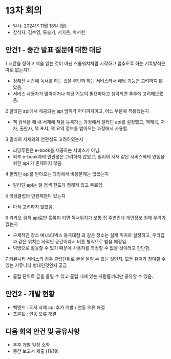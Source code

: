 # 13차 회의
- 일시: 2024년 11월 18일 (월)
- 참석자: 김수영, 류슬기, 서가은, 박서현

## 안건1  - 중간 발표 질문에 대한 대답
1 시간을 정하고 책을 읽는 것이 아닌 스톱워치처럼 시작하고 멈추도록 하는 기록방식은 따로 없는지?
- 정해진 시간에 독서를 하는 것을 루틴화 하는 서비스라서 해당 기능은 고려하지 않았음.
- 서비스 사용자가 많아지거나 해당 기능이 필요하다고 생각되면 추후에 고려해보겠음.

2 알라딘 api에서 제공되는 api 범위가 어디까지이고, 어느 부분에 적용했는지
- 책 검색을 해 내 서재에 책을 등록하는 과정에서 알라딘 api를 설정했고, 책제목, 저자, 출판사, 책 표지, 책 요약 정보를 받아오는 과정에서 사용함.

3 밀리의 서재와의 연관성도 고려하였는지
- 리딩루틴은 e-book을 제공하는 서비스가 아님.
- 외부 e-book과의 연관성은 고려하지 않았고, 밀리의 서재 같은 서비스와의 연동을 위한 api 가 존재하지 않음.

4 알라딘 api를 받아오는 과정에서 비용문제는 없었는지
- 알라딘 api는 일 검색 한도가 정해져 있고 무료임.

5 리딩클럽의 인원제한이 있는지
- 아직 고려하지 않았음.

6 카카오 검색 api로만 등록이 되면 독서위치가 보통 집 주변인데 개인정보 침해 우려가 없는지
- 구체적인 장소 예)스타벅스 동국대점 과 같은 장소는 실제 위치로 설정하고, 우리집과 같은 위치는 사적인 공간이라서 버튼 형식으로 받을 예정임
- 익명으로 활동할 수 있기 때문에 사용자를 특정할 수 없을 것이라고 판단함.

7 커뮤니티 서비스의 경우 클럽단위로 글을 올릴 수 있는 것인지, 모든 유저가 참여할 수 있는 커뮤니티 형태인것인지 궁금
- 클럽 단위로 글을 올릴 수 있고 클럽 내에 있는 사람들끼리만 공유할 수 있음.

## 안건2 - 개발 현황
- 백엔드 : 도서 삭제 api 추가 개발 / 연동 오류 해결
- 프론트 : 연동 오류 해결


## 다음 회의 안건 및 공유사항
- 추후 개발 일정 소화
- 중간 보고서 제출 (11/19)
